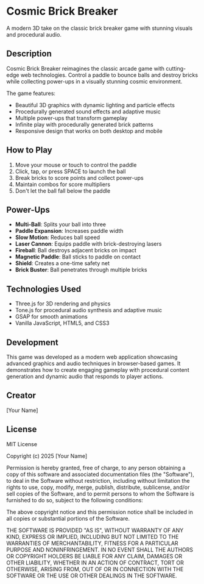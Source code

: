 # Cosmic Brick Breaker

A modern 3D take on the classic brick breaker game with stunning visuals and procedural audio.

## Description

Cosmic Brick Breaker reimagines the classic arcade game with cutting-edge web technologies. Control a paddle to bounce balls and destroy bricks while collecting power-ups in a visually stunning cosmic environment.

The game features:
- Beautiful 3D graphics with dynamic lighting and particle effects
- Procedurally generated sound effects and adaptive music
- Multiple power-ups that transform gameplay
- Infinite play with procedurally generated brick patterns
- Responsive design that works on both desktop and mobile

## How to Play

1. Move your mouse or touch to control the paddle
2. Click, tap, or press SPACE to launch the ball
3. Break bricks to score points and collect power-ups
4. Maintain combos for score multipliers
5. Don't let the ball fall below the paddle

## Power-Ups

- **Multi-Ball**: Splits your ball into three
- **Paddle Expansion**: Increases paddle width
- **Slow Motion**: Reduces ball speed
- **Laser Cannon**: Equips paddle with brick-destroying lasers
- **Fireball**: Ball destroys adjacent bricks on impact
- **Magnetic Paddle**: Ball sticks to paddle on contact
- **Shield**: Creates a one-time safety net
- **Brick Buster**: Ball penetrates through multiple bricks

## Technologies Used

- Three.js for 3D rendering and physics
- Tone.js for procedural audio synthesis and adaptive music
- GSAP for smooth animations
- Vanilla JavaScript, HTML5, and CSS3

## Development

This game was developed as a modern web application showcasing advanced graphics and audio techniques in browser-based games. It demonstrates how to create engaging gameplay with procedural content generation and dynamic audio that responds to player actions.

## Creator

[Your Name]

## License

MIT License

Copyright (c) 2025 [Your Name]

Permission is hereby granted, free of charge, to any person obtaining a copy
of this software and associated documentation files (the "Software"), to deal
in the Software without restriction, including without limitation the rights
to use, copy, modify, merge, publish, distribute, sublicense, and/or sell
copies of the Software, and to permit persons to whom the Software is
furnished to do so, subject to the following conditions:

The above copyright notice and this permission notice shall be included in all
copies or substantial portions of the Software.

THE SOFTWARE IS PROVIDED "AS IS", WITHOUT WARRANTY OF ANY KIND, EXPRESS OR
IMPLIED, INCLUDING BUT NOT LIMITED TO THE WARRANTIES OF MERCHANTABILITY,
FITNESS FOR A PARTICULAR PURPOSE AND NONINFRINGEMENT. IN NO EVENT SHALL THE
AUTHORS OR COPYRIGHT HOLDERS BE LIABLE FOR ANY CLAIM, DAMAGES OR OTHER
LIABILITY, WHETHER IN AN ACTION OF CONTRACT, TORT OR OTHERWISE, ARISING FROM,
OUT OF OR IN CONNECTION WITH THE SOFTWARE OR THE USE OR OTHER DEALINGS IN THE
SOFTWARE.
